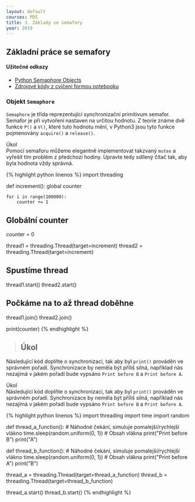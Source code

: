 ```yaml
---
layout: default
courses: PDS
title: 3. Základy se semafory
year: 2019
---
```



## Základní práce se semafory

#### Užitečné odkazy
* [Python Semaphore Objects](https://docs.python.org/3/library/threading.html#semaphore-objects)
* [Zdrojové kódy z cvičení formou notebooku](/assets/files/2020/lecture02.ipynb)

### Objekt `Semaphore`
`Semaphore` je třída reprezentující synchronizační primitivum semafor. Semafor je při vytvoření nastaven na určitou hodnotu. Z teorie známe dvě funkce `P()` a `V()`, které tuto hodnotu mění, v Python3 jsou tyto funkce pojmenovány `acquire()` a `release()`.

<div class="task">
<p><span>Úkol</span><br/>Pomoci semaforu můžeme elegantně implementovat takzvaný <code>mutex</code> a vyřešít tím problém z předchozí hodiny. Upravte tedy sdílený čítač tak, aby byla hodnota vždy správná.</p>
</div>

{% highlight python linenos %}
import threading

def increment():
    global counter

    for i in range(100000):
        counter += 1

## Globální counter        
counter = 0    

thread1 = threading.Thread(target=increment)
thread2 = threading.Thread(target=increment)

## Spustíme thread
thread1.start()
thread2.start()

## Počkáme na to až thread doběhne
thread1.join()
thread2.join()

print(counter)
{% endhighlight %}

> ## Úkol
Následující kód doplňte o synchronizaci, tak aby byl `print()` prováděn ve správném pořadí. Synchronizace by neměla být příliš silná, například nás nezajímá v jakém pořadí bude vypsáno `Print before B` a `Print before A`.

<div class="task">
<p><span>Úkol</span><br/>Následující kód doplňte o synchronizaci, tak aby byl <code>print()</code> prováděn ve správném pořadí. Synchronizace by neměla být příliš silná, například nás nezajímá v jakém pořadí bude vypsáno <code>Print before B</code> a <code>Print before A</code>.</p>
</div>

{% highlight python linenos %}
import threading
import time
import random

def thread_a_function():
    # Náhodné čekání, simuluje pomalejší/rychlejší vlákno
    time.sleep(random.uniform(0, 1))
    # Obsah vlákna
    print("Print before B")
    print("A")

def thread_b_function():
    # Náhodné čekání, simuluje pomalejší/rychlejší vlákno
    time.sleep(random.uniform(0, 1))
    # Obsah vlákna
    print("Print before A")
    print("B")


thread_a = threading.Thread(target=thread_a_function)
thread_b = threading.Thread(target=thread_b_function)

thread_a.start()
thread_b.start()
{% endhighlight %}

